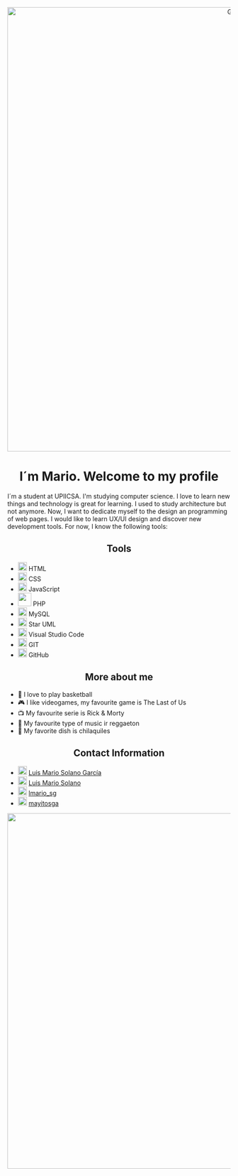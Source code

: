 <p align="center">
<img  alt="GIF" src="https://user-images.githubusercontent.com/92195194/216705139-3c457d5f-7844-4da9-a5b9-8948a8fd7bdf.gif" width="1000">
</p>

<h1 align="center">I´m Mario. Welcome to my profile</h1>
I´m a student at UPIICSA. I'm studying computer science. I love to learn new things and technology is great for learning. I used to study architecture but not anymore. Now, I want to dedicate myself to the design an programming of web pages. I would like to learn UX/UI design and discover new development tools. For now, I know the following tools: 

<h2 align="center">Tools</h2>

* <img src= "https://cdn-icons-png.flaticon.com/512/174/174854.png" width="20"> HTML                  
* <img src= "https://www.vectorlogo.zone/logos/w3_css/w3_css-icon.svg" width="20"> CSS
* <img src= "https://upload.vectorlogo.zone/logos/javascript/images/239ec8a4-163e-4792-83b6-3f6d96911757.svg" width="20"> JavaScript
* <img src= "https://www.vectorlogo.zone/logos/php/php-ar21.svg" width="30"> PHP
* <img src= "https://www.vectorlogo.zone/logos/mysql/mysql-icon.svg" width="20"> MySQL
* <img src= "https://staruml.io/image/staruml_logo.png" width="20"> Star UML
* <img src= "https://www.vectorlogo.zone/logos/visualstudio_code/visualstudio_code-icon.svg" width="20"> Visual Studio Code
* <img src= "https://www.vectorlogo.zone/logos/git-scm/git-scm-icon.svg" width="20"> GIT
* <img src= "https://www.vectorlogo.zone/logos/github/github-tile.svg" width="20"> GitHub 



<h2 align="center">More about me</h2>

- :basketball: I love to play basketball
- :video_game: I like videogames, my favourite game is The Last of Us
- :tv: My favourite serie is Rick & Morty
- :musical_score: My favourite type of music ir reggaeton
- :hamburger: My favorite dish is chilaquiles

<h2 align="center">Contact Information</h2>

* <img src= "https://www.vectorlogo.zone/logos/linkedin/linkedin-icon.svg" width="20"> [Luis Mario Solano García](www.linkedin.com/in/luis-mario-solano-garcía-412a26250)
* <img src= "https://www.vectorlogo.zone/logos/facebook/facebook-tile.svg" width="20"> [Luis Mario Solano](https://www.facebook.com/profile.php?id=100078139746703)
* <img src= "https://www.vectorlogo.zone/logos/instagram/instagram-icon.svg" width="20"> [lmario_sg](https://www.instagram.com/lmario_sg/)
* <img src= "https://www.vectorlogo.zone/logos/twitter/twitter-official.svg" width="20"> [mayitosga](https://twitter.com/mayitosga)


<p align="center"> 
  <img src="https://media.giphy.com/media/NGp9QCXJcBPuU/giphy.gif" width="800">
</p>
